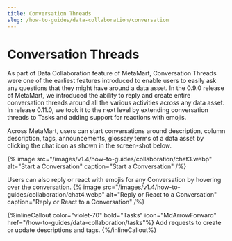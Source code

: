 ```yaml
---
title: Conversation Threads
slug: /how-to-guides/data-collaboration/conversation
---
```


# Conversation Threads

As part of Data Collaboration feature of MetaMart, Conversation Threads were one of the earliest features introduced to enable users to easily ask any questions that they might have around a data asset. In the 0.9.0 release of MetaMart, we introduced the ability to reply and create entire conversation 
threads around all the various activities across any data asset. In release 0.11.0, we took it to the next level by extending conversation threads to Tasks and adding support for reactions with emojis.

Across MetaMart, users can start conversations around description, column description, tags, announcements, glossary terms of a data asset by clicking the chat icon as shown in the screen-shot below.

{% image
src="/images/v1.4/how-to-guides/collaboration/chat3.webp"
alt="Start a Conversation"
caption="Start a Conversation"
/%}

Users can also reply or react with emojis for any Conversation by hovering over the conversation.
{% image
src="/images/v1.4/how-to-guides/collaboration/chat4.webp"
alt="Reply or React to a Conversation"
caption="Reply or React to a Conversation"
/%}

{%inlineCallout
  color="violet-70"
  bold="Tasks"
  icon="MdArrowForward"
  href="/how-to-guides/data-collaboration/tasks"%}
  Add requests to create or update descriptions and tags.
{%/inlineCallout%}